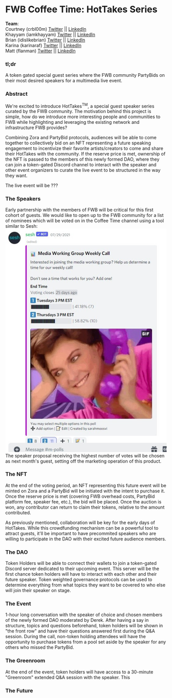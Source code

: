 # FWB Coffee Time: HotTakes Series
**Team**:  
Courtney (crbl00m)  [Twitter]() || [LinkedIn]()  
Khayyam  (iamkhayyam)  [Twitter]()  || [LinkedIn]()  
Brian  (idislikebrian)  [Twitter]()  || [LinkedIn]()  
Karina  (karinaraf)  [Twitter]()  || [LinkedIn]()  
Matt  (flanman) [Twitter]()  || [LinkedIn]()  

### tl;dr  
A token gated special guest series where the FWB community PartyBids on their most desired speakers for a multimedia live event.  

### Abstract  
We're excited to introduce HotTakes<sup>TM</sup>, a special guest speaker series curated by the FWB community. The motivation behind this project is simple, how do we introduce more interesting people and communities to FWB while highlighting and leveraging the existing network and infrastructure FWB provides?  

Combining Zora and PartyBid protocols, audiences will be able to come together to collectively bid on an NFT representing a future speaking engagement to incentivize their favorite artists/creators to come and share their HotTakes with the community. If the reserve price is met, ownership of the NFT is passed to the members of this newly formed DAO, where they can join a token-gated Discord channel to interact with the speaker and other event organizers to curate the live event to be structured in the way they want.

The live event will be ???


### The Speakers
Early partnership with the members of FWB will be critical for this first cohort of guests. We would like to open up to the FWB community for a list of nominees which will be voted on in the Coffee Time channel using a tool similar to Sesh:  
![img.png](img.png)  
The speaker proposal receiving the highest number of votes will be chosen as next month's guest, setting off the marketing operation of this product.

### The NFT
At the end of the voting period, an NFT representing this future event will be minted on Zora and a PartyBid will be initiated with the intent to purchase it. Once the reserve price is met (covering FWB overhead costs, PartyBid platform fee, speaker fee, etc.), the bid will be placed. Once the auction is won, any contributor can return to claim their tokens, relative to the amount contributed.   

As previously mentioned, collaboration will be key for the early days of HotTakes. While this crowdfunding mechanism can be a powerful tool to attract guests, it'll be important to have precommited speakers who are willing to participate in the DAO with their excited future audience members.

### The DAO
Token Holders will be able to connect their wallets to join a token-gated Discord server dedicated to their upcoming event. This server will be the first chance token holders will have to interact with each other and their future speaker. Token weighted governance protocols can be used to determine everything from what topics they want to be covered to who else will join their speaker on stage.

### The Event
1-hour long conversation with the speaker of choice and chosen members of the newly formed DAO moderated by Derek. After having a say in structure, topics and questions beforehand, token holders will be shown in "the front row" and have their questions answered first during the Q&A session. During the call, non-token holding attendees will have the opportunity to purchase tokens from a pool set aside by the speaker for any others who missed the PartyBid.  

### The Greenroom
At the end of the event, token holders will have access to a 30-minute "Greenroom" extended Q&A session with the speaker. This 

### The Future
